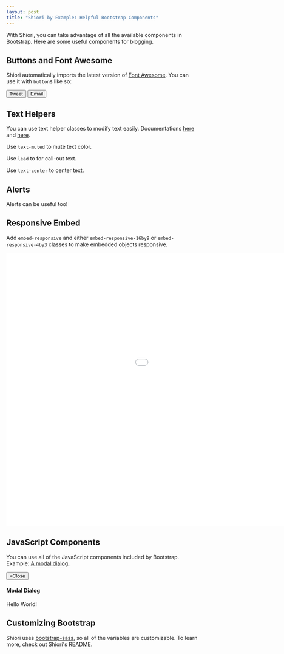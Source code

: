 ```yaml
---
layout: post
title: "Shiori by Example: Helpful Bootstrap Components"
---
```


With Shiori, you can take advantage of all the available components in Bootstrap. Here are some useful components for blogging.

## Buttons and Font Awesome

Shiori automatically imports the latest version of [Font Awesome](http://fortawesome.github.io/Font-Awesome). You can use it with `button`s like so:

<button type="button" class="btn btn-primary"><i class="fa fa-twitter"></i> Tweet</button>
<button type="button" class="btn btn-default"><i class="fa fa-envelope-o"></i> Email</button>

## Text Helpers

You can use text helper classes to modify text easily. Documentations [here](http://getbootstrap.com/css/#helper-classes-colors) and [here](http://getbootstrap.com/css/#type-alignment).

<p class="text-muted">Use <code>text-muted</code> to mute text color.</p>

<p class="lead">Use <code>lead</code> to for call-out text.</p>

<p class="text-center">Use <code>text-center</code> to center text.</p>

## Alerts

<div class="alert alert-success" role="alert">Alerts can be useful too!</div>

## Responsive Embed

Add `embed-responsive` and either `embed-responsive-16by9` or `embed-responsive-4by3` classes to make embedded objects responsive.

<div class="embed-responsive embed-responsive-16by9">
<iframe width="1280" height="720" src="//www.youtube.com/embed/J_vGbXDAvmQ?rel=0" frameborder="0" allowfullscreen></iframe>
</div>

## JavaScript Components

You can use all of the JavaScript components included by Bootstrap. Example: <a data-toggle="modal" data-target="#myModal" href="#">A modal dialog.</a>

<div class="modal fade" id="myModal" tabindex="-1" role="dialog">
  <div class="modal-dialog">
    <div class="modal-content">
      <div class="modal-header">
        <button type="button" class="close" data-dismiss="modal"><span aria-hidden="true">&times;</span><span class="sr-only">Close</span></button>
        <h4 class="modal-title">Modal Dialog</h4>
      </div>
      <div class="modal-body">
        <p>Hello World!</p>
      </div>
    </div>
  </div>
</div>

## Customizing Bootstrap

Shiori uses [bootstrap-sass](https://github.com/twbs/bootstrap-sass), so all of the variables are customizable. To learn more, check out Shiori's [README](http://github.com/ellekasai/shiori/).
